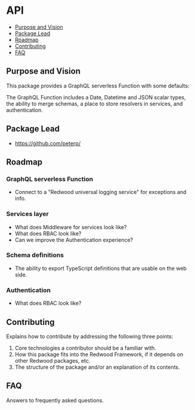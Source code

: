 # API

<!-- toc -->
- [Purpose and Vision](#Purpose-and-Vision)
- [Package Lead](#Package-Lead)
- [Roadmap](#Roadmap)
- [Contributing](#Contributing)
- [FAQ](#FAQ)

## Purpose and Vision

This package provides a GraphQL serverless Function with some defaults:

The GraphQL Function includes a Date, Datetime and JSON scalar types,
the ability to merge schemas, a place to store resolvers in services, and authentication.

## Package Lead
- https://github.com/peterp/

## Roadmap

### GraphQL serverless Function

- Connect to a "Redwood universal logging service" for exceptions and info.

### Services layer

- What does Middleware for services look like?
- What does RBAC look like?
- Can we improve the Authentication experience?

### Schema definitions

- The ability to export TypeScript definitions that are usable on the web side.

### Authentication

- What does RBAC look like?

## Contributing

Explains how to contribute by addressing the following three points:

1) Core technologies a contributor should be a familiar with.
2) How this package fits into the Redwood Framework, if it depends on other Redwood packages, etc.
3) The structure of the package and/or an explanation of its contents.

## FAQ

Answers to frequently asked questions.